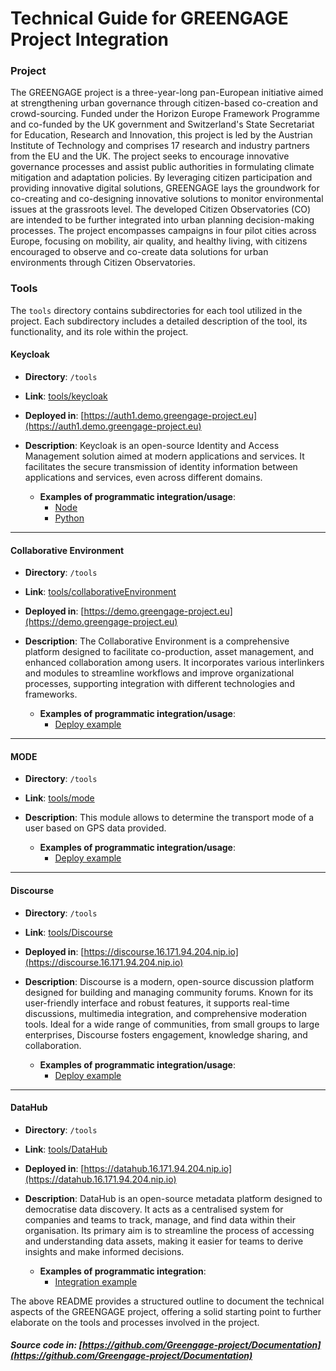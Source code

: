 # Technical Guide for GREENGAGE Project Integration

### Project

The GREENGAGE project is a three-year-long pan-European initiative aimed at strengthening urban governance through citizen-based co-creation and crowd-sourcing. Funded under the Horizon Europe Framework Programme and co-funded by the UK government and Switzerland's State Secretariat for Education, Research and Innovation, this project is led by the Austrian Institute of Technology and comprises 17 research and industry partners from the EU and the UK. The project seeks to encourage innovative governance processes and assist public authorities in formulating climate mitigation and adaptation policies. By leveraging citizen participation and providing innovative digital solutions, GREENGAGE lays the groundwork for co-creating and co-designing innovative solutions to monitor environmental issues at the grassroots level. The developed Citizen Observatories (CO) are intended to be further integrated into urban planning decision-making processes. The project encompasses campaigns in four pilot cities across Europe, focusing on mobility, air quality, and healthy living, with citizens encouraged to observe and co-create data solutions for urban environments through Citizen Observatories.

### Tools

The `tools` directory contains subdirectories for each tool utilized in the project. Each subdirectory includes a detailed description of the tool, its functionality, and its role within the project.

#### Keycloak

- **Directory**: `/tools`
- **Link**: [tools/keycloak](tools/keycloak)
- **Deployed in**: [https://auth1.demo.greengage-project.eu](https://auth1.demo.greengage-project.eu)
- **Description**: Keycloak is an open-source Identity and Access Management solution aimed at modern applications and services. It facilitates the secure transmission of identity information between applications and services, even across different domains.

  - **Examples of programmatic integration/usage**:
    - [Node](/tools/keycloak/examples#node)
    - [Python](/tools/keycloak/examples#python)

---

#### Collaborative Environment

- **Directory**: `/tools`
- **Link**: [tools/collaborativeEnvironment](tools/collaborativeEnvironment)
- **Deployed in**: [https://demo.greengage-project.eu](https://demo.greengage-project.eu)
- **Description**: The Collaborative Environment is a comprehensive platform designed to facilitate co-production, asset management, and enhanced collaboration among users. It incorporates various interlinkers and modules to streamline workflows and improve organizational processes, supporting integration with different technologies and frameworks.

  - **Examples of programmatic integration/usage**:
    - [Deploy example](/tools/collaborativeEnvironment/examples)

---

#### MODE

- **Directory**: `/tools`
- **Link**: [tools/mode](tools/mode)
- **Description**: This module allows to determine the transport mode of a user based on GPS data provided.

  - **Examples of programmatic integration/usage**:
    - [Deploy example](/tools/mode/examples)

---

#### Discourse

- **Directory**: `/tools`
- **Link**: [tools/Discourse](tools/Discourse)
- **Deployed in**: [https://discourse.16.171.94.204.nip.io](https://discourse.16.171.94.204.nip.io)
- **Description**: Discourse is a modern, open-source discussion platform designed for building and managing community forums. Known for its user-friendly interface and robust features, it supports real-time discussions, multimedia integration, and comprehensive moderation tools. Ideal for a wide range of communities, from small groups to large enterprises, Discourse fosters engagement, knowledge sharing, and collaboration.

  - **Examples of programmatic integration/usage**:
    - [Deploy example](/tools/Discourse/examples)

---

#### DataHub

- **Directory**: `/tools`
- **Link**: [tools/DataHub](tools/datahub)
- **Deployed in**: [https://datahub.16.171.94.204.nip.io](https://datahub.16.171.94.204.nip.io)
- **Description**: DataHub is an open-source metadata platform designed to democratise data discovery. It acts as a centralised system for companies and teams to track, manage, and find data within their organisation. Its primary aim is to streamline the process of accessing and understanding data assets, making it easier for teams to derive insights and make informed decisions.


  - **Examples of programmatic integration**:
    - [Integration example](/tools/datahub/examples)

The above README provides a structured outline to document the technical aspects of the GREENGAGE project, offering a solid starting point to further elaborate on the tools and processes involved in the project.

##### Source code in: [https://github.com/Greengage-project/Documentation](https://github.com/Greengage-project/Documentation)
